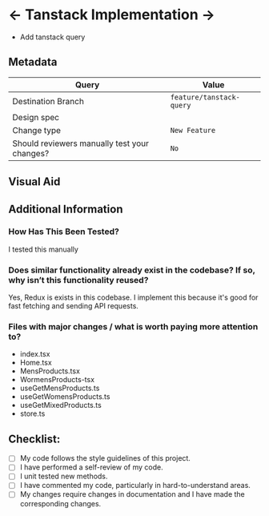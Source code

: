 # <- Tanstack Implementation ->

- Add tanstack query

## Metadata

| Query                                        | Value                                                                                      |
| -------------------------------------------- | ------------------------------------------------------------------------------------------ |
| Destination Branch                           | `feature/tanstack-query`                                                                            |
| Design spec                                  |                                                                                  |
| Change type                                  | `New Feature`  |
| Should reviewers manually test your changes? | `No`                                                                        |

## Visual Aid

## Additional Information <Delete unnecessary points>

### How Has This Been Tested?

I tested this manually

### Does similar functionality already exist in the codebase? If so, why isn’t this functionality reused?

Yes, Redux is exists in this codebase. I implement this because it's good for fast fetching and sending API requests.

### Files with major changes / what is worth paying more attention to?

- index.tsx
- Home.tsx
- MensProducts.tsx
- WormensProducts-tsx
- useGetMensProducts.ts
- useGetWomensProducts.ts
- useGetMixedProducts.ts
- store.ts

## Checklist:

- [ ] My code follows the style guidelines of this project.
- [ ] I have performed a self-review of my code.
- [ ] I unit tested new methods.
- [ ] I have commented my code, particularly in hard-to-understand areas.
- [ ] My changes require changes in documentation and I have made the corresponding changes.